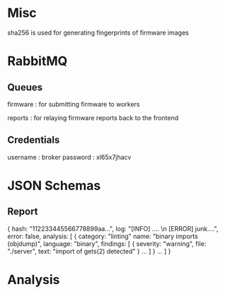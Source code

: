 # Misc

sha256 is used for generating fingerprints of firmware images

# RabbitMQ

## Queues

firmware : for submitting firmware to workers

reports : for relaying firmware reports back to the frontend

## Credentials

username : broker password : xl65x7jhacv

# JSON Schemas

## Report

{
  hash: "112233445566778899aa...",
  log: "[INFO] .... \n [ERROR] junk....",
  error: false,
  analysis: [
    {
       category: "linting"
       name: "binary imports (objdump)",
       language: "binary",
       findings: [
	 {
           severity: "warning",
           file: "./server",
           text: "import of gets(2) detected"
          }
          ...
       ]
    }
    ...
  ]
}

# Analysis

